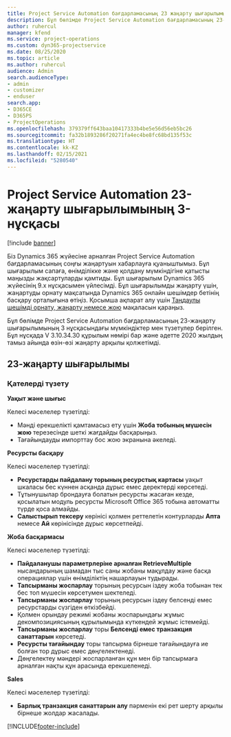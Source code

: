 ```yaml
---
title: Project Service Automation бағдарламасының 23 жаңарту шығарылымы 3-нұсқасындағы жаңалықтар немесе өзгерістер
description: Бұл бөлімде Project Service Automation бағдарламасының 23-жаңарту шығарылымының 3 нұсқасындағы қолжетімді мүмкіндіктер мен түзетулер берілген.
author: ruhercul
manager: kfend
ms.service: project-operations
ms.custom: dyn365-projectservice
ms.date: 08/25/2020
ms.topic: article
ms.author: ruhercul
audience: Admin
search.audienceType:
- admin
- customizer
- enduser
search.app:
- D365CE
- D365PS
- ProjectOperations
ms.openlocfilehash: 379379ff643baa10417333b4be5e56d56eb5bc26
ms.sourcegitcommit: fa32b1893286f20271fa4ec4be8fc68bd135f53c
ms.translationtype: HT
ms.contentlocale: kk-KZ
ms.lasthandoff: 02/15/2021
ms.locfileid: "5280540"
---
```

# <a name="project-service-automation-update-release-23-v3"></a>Project Service Automation 23-жаңарту шығарылымының 3-нұсқасы

[!include [banner](../includes/psa-now-project-operations.md)]

Біз Dynamics 365 жүйесіне арналған Project Service Automation бағдарламасының соңғы жаңартуын хабарлауға қуаныштымыз. Бұл шығарылым сапаға, өнімділікке және қолдану мүмкіндігіне қатысты маңызды жақсартуларды қамтиды. Бұл шығарылым Dynamics 365 жүйесінің 9.x нұсқасымен үйлесімді. Бұл шығарылымды жаңарту үшін, жаңартуды орнату мақсатында Dynamics 365 онлайн шешімдер бетінің басқару орталығына өтіңіз. Қосымша ақпарат алу үшін [Таңдаулы шешімді орнату, жаңарту немесе жою](https://docs.microsoft.com/power-platform/admin/install-remove-preferred-solution) мақаласын қараңыз.

Бұл бөлімде Project Service Automation бағдарламасының 23-жаңарту шығарылымының 3 нұсқасындағы мүмкіндіктер мен түзетулер берілген. Бұл нұсқада V 3.10.34.30 құрылым нөмірі бар және әдетте 2020 жылдың тамыз айында өзін-өзі жаңарту арқылы қолжетімді.

## <a name="update-release-23"></a>23-жаңарту шығарылымы

### <a name="bug-fixes"></a>Қателерді түзету

**Уақыт және шығыс**

Келесі мәселелер түзетілді:
- Мәнді ерекшелікті қамтамасыз ету үшін **Жоба тобының мүшесін жою** терезесінде шеткі жағдайды басқарыңыз.
- Тағайындауды импорттау бос жою экранына әкеледі.

**Ресурсты басқару**

Келесі мәселелер түзетілді:

- **Ресурстарды пайдалану торының ресурстық картасы** уақыт шкаласы бес күннен асқанда дұрыс емес деректерді көрсетеді.
- Тұтынушылар брондауға болатын ресурсты жасаған кезде, қосылатын модуль ресурсты Microsoft Office 365 тобына автоматты түрде қоса алмайды.
- **Салыстырып тексеру** көрінісі қолмен реттелетін контурларды **Апта** немесе **Ай** көрінісінде дұрыс көрсетпейді.

**Жоба басқармасы**

Келесі мәселелер түзетілді:

- **Пайдаланушы параметрлеріне арналған RetrieveMultiple** нысандарының шамадан тыс саны жобаны мақұлдау және басқа операциялар үшін өнімділіктің нашарлауын тудырады.
- **Тапсырманы жоспарлау** торының ресурсын іздеу жоба тобынан тек бес топ мүшесін көрсетумен шектеледі. 
- **Тапсырманы жоспарлау** торының ресурсын іздеу белсенді емес ресурстарды сүзгіден өткізбейді.
- Қолмен орындау режимі жобаны жоспарындағы жұмыс декомпозициясының құрылымында күткендей жұмыс істемейді.
- **Тапсырманы жоспарлау** торы **Белсенді емес транзакция санаттарын** көрсетеді.
- **Ресурсты тағайындау** торы тапсырма бірнеше тағайындауға ие болған тор дұрыс емес дөңгелектенеді.
- Дөңгелектеу мәндері жоспарланған құн мен бір тапсырмаға арналған нақты құн арасында ерекшеленеді.

**Sales**

Келесі мәселелер түзетілді:

- **Барлық транзакция санаттарын алу** пәрменін екі рет шерту арқылы бірнеше жолдар жасалады.


[!INCLUDE[footer-include](../includes/footer-banner.md)]